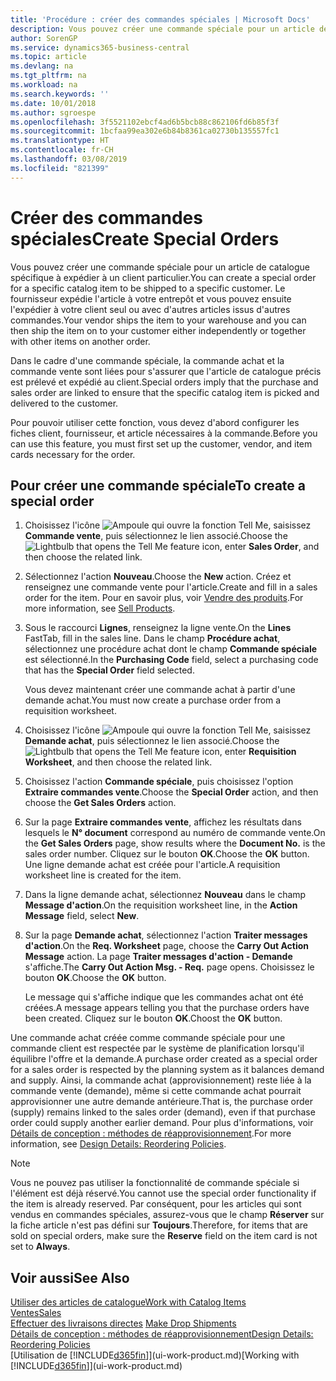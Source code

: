 ```yaml
---
title: 'Procédure : créer des commandes spéciales | Microsoft Docs'
description: Vous pouvez créer une commande spéciale pour un article de catalogue spécifique à expédier à un client particulier. Le fournisseur expédie l'article à votre entrepôt et vous pouvez ensuite l'expédier à votre client seul ou avec d'autres articles issus d'autres commandes.
author: SorenGP
ms.service: dynamics365-business-central
ms.topic: article
ms.devlang: na
ms.tgt_pltfrm: na
ms.workload: na
ms.search.keywords: ''
ms.date: 10/01/2018
ms.author: sgroespe
ms.openlocfilehash: 3f5521102ebcf4ad6b5bcb88c862106fd6b85f3f
ms.sourcegitcommit: 1bcfaa99ea302e6b84b8361ca02730b135557fc1
ms.translationtype: HT
ms.contentlocale: fr-CH
ms.lasthandoff: 03/08/2019
ms.locfileid: "821399"
---
```

# <a name="create-special-orders"></a><span data-ttu-id="15504-104">Créer des commandes spéciales</span><span class="sxs-lookup"><span data-stu-id="15504-104">Create Special Orders</span></span>
<span data-ttu-id="15504-105">Vous pouvez créer une commande spéciale pour un article de catalogue spécifique à expédier à un client particulier.</span><span class="sxs-lookup"><span data-stu-id="15504-105">You can create a special order for a specific catalog item to be shipped to a specific customer.</span></span> <span data-ttu-id="15504-106">Le fournisseur expédie l'article à votre entrepôt et vous pouvez ensuite l'expédier à votre client seul ou avec d'autres articles issus d'autres commandes.</span><span class="sxs-lookup"><span data-stu-id="15504-106">Your vendor ships the item to your warehouse and you can then ship the item on to your customer either independently or together with other items on another order.</span></span>  

<span data-ttu-id="15504-107">Dans le cadre d'une commande spéciale, la commande achat et la commande vente sont liées pour s'assurer que l'article de catalogue précis est prélevé et expédié au client.</span><span class="sxs-lookup"><span data-stu-id="15504-107">Special orders imply that the purchase and sales order are linked to ensure that the specific catalog item is picked and delivered to the customer.</span></span>  

<span data-ttu-id="15504-108">Pour pouvoir utiliser cette fonction, vous devez d'abord configurer les fiches client, fournisseur, et article nécessaires à la commande.</span><span class="sxs-lookup"><span data-stu-id="15504-108">Before you can use this feature, you must first set up the customer, vendor, and item cards necessary for the order.</span></span>  

## <a name="to-create-a-special-order"></a><span data-ttu-id="15504-109">Pour créer une commande spéciale</span><span class="sxs-lookup"><span data-stu-id="15504-109">To create a special order</span></span>  
1.  <span data-ttu-id="15504-110">Choisissez l'icône ![Ampoule qui ouvre la fonction Tell Me](media/ui-search/search_small.png "Dites-moi ce que vous voulez faire"), saisissez **Commande vente**, puis sélectionnez le lien associé.</span><span class="sxs-lookup"><span data-stu-id="15504-110">Choose the ![Lightbulb that opens the Tell Me feature](media/ui-search/search_small.png "Tell me what you want to do") icon, enter **Sales Order**, and then choose the related link.</span></span>  
2. <span data-ttu-id="15504-111">Sélectionnez l'action **Nouveau**.</span><span class="sxs-lookup"><span data-stu-id="15504-111">Choose the **New** action.</span></span> <span data-ttu-id="15504-112">Créez et renseignez une commande vente pour l'article.</span><span class="sxs-lookup"><span data-stu-id="15504-112">Create and fill in a  sales order for the item.</span></span> <span data-ttu-id="15504-113">Pour en savoir plus, voir [Vendre des produits](sales-how-sell-products.md).</span><span class="sxs-lookup"><span data-stu-id="15504-113">For more information, see [Sell Products](sales-how-sell-products.md).</span></span>
3.  <span data-ttu-id="15504-114">Sous le raccourci **Lignes**, renseignez la ligne vente.</span><span class="sxs-lookup"><span data-stu-id="15504-114">On the **Lines** FastTab, fill in the sales line.</span></span> <span data-ttu-id="15504-115">Dans le champ **Procédure achat**, sélectionnez une procédure achat dont le champ **Commande spéciale** est sélectionné.</span><span class="sxs-lookup"><span data-stu-id="15504-115">In the **Purchasing Code** field, select a purchasing code that has the **Special Order** field selected.</span></span>

    <span data-ttu-id="15504-116">Vous devez maintenant créer une commande achat à partir d'une demande achat.</span><span class="sxs-lookup"><span data-stu-id="15504-116">You must now create a purchase order from a requisition worksheet.</span></span>  
4. <span data-ttu-id="15504-117">Choisissez l'icône ![Ampoule qui ouvre la fonction Tell Me](media/ui-search/search_small.png "Dites-moi ce que vous voulez faire"), saisissez **Demande achat**, puis sélectionnez le lien associé.</span><span class="sxs-lookup"><span data-stu-id="15504-117">Choose the ![Lightbulb that opens the Tell Me feature](media/ui-search/search_small.png "Tell me what you want to do") icon, enter **Requisition Worksheet**, and then choose the related link.</span></span>  
5. <span data-ttu-id="15504-118">Choisissez l'action **Commande spéciale**, puis choisissez l'option **Extraire commandes vente**.</span><span class="sxs-lookup"><span data-stu-id="15504-118">Choose the **Special Order** action, and then choose the **Get Sales Orders** action.</span></span>  
6.  <span data-ttu-id="15504-119">Sur la page **Extraire commandes vente**, affichez les résultats dans lesquels le **N° document** correspond au numéro de commande vente.</span><span class="sxs-lookup"><span data-stu-id="15504-119">On the **Get Sales Orders** page, show results where the **Document No.** is the sales order number.</span></span> <span data-ttu-id="15504-120">Cliquez sur le bouton **OK**.</span><span class="sxs-lookup"><span data-stu-id="15504-120">Choose the **OK** button.</span></span> <span data-ttu-id="15504-121">Une ligne demande achat est créée pour l'article.</span><span class="sxs-lookup"><span data-stu-id="15504-121">A requisition worksheet line is created for the item.</span></span>  
7.  <span data-ttu-id="15504-122">Dans la ligne demande achat, sélectionnez **Nouveau** dans le champ **Message d'action**.</span><span class="sxs-lookup"><span data-stu-id="15504-122">On the requisition worksheet line, in the **Action Message** field, select **New**.</span></span>  
8.  <span data-ttu-id="15504-123">Sur la page **Demande achat**, sélectionnez l'action **Traiter messages d'action**.</span><span class="sxs-lookup"><span data-stu-id="15504-123">On the **Req. Worksheet** page, choose the **Carry Out Action Message** action.</span></span> <span data-ttu-id="15504-124">La page **Traiter messages d'action - Demande** s'affiche.</span><span class="sxs-lookup"><span data-stu-id="15504-124">The **Carry Out Action Msg. - Req.** page opens.</span></span> <span data-ttu-id="15504-125">Choisissez le bouton **OK**.</span><span class="sxs-lookup"><span data-stu-id="15504-125">Choose the **OK** button.</span></span>  

    <span data-ttu-id="15504-126">Le message qui s'affiche indique que les commandes achat ont été créées.</span><span class="sxs-lookup"><span data-stu-id="15504-126">A message appears telling you that the purchase orders have been created.</span></span> <span data-ttu-id="15504-127">Cliquez sur le bouton **OK**.</span><span class="sxs-lookup"><span data-stu-id="15504-127">Choost the **OK** button.</span></span>  

<span data-ttu-id="15504-128">Une commande achat créée comme commande spéciale pour une commande client est respectée par le système de planification lorsqu'il équilibre l'offre et la demande.</span><span class="sxs-lookup"><span data-stu-id="15504-128">A purchase order created as a special order for a sales order is respected by the planning system as it balances demand and supply.</span></span> <span data-ttu-id="15504-129">Ainsi, la commande achat (approvisionnement) reste liée à la commande vente (demande), même si cette commande achat pourrait approvisionner une autre demande antérieure.</span><span class="sxs-lookup"><span data-stu-id="15504-129">That is, the purchase order (supply) remains linked to the sales order (demand), even if that purchase order could supply another earlier demand.</span></span> <span data-ttu-id="15504-130">Pour plus d'informations, voir [Détails de conception : méthodes de réapprovisionnement](design-details-reservation-order-tracking-and-action-messaging.md).</span><span class="sxs-lookup"><span data-stu-id="15504-130">For more information, see [Design Details: Reordering Policies](design-details-reservation-order-tracking-and-action-messaging.md).</span></span>  

> [!NOTE]  
>  <span data-ttu-id="15504-131">Vous ne pouvez pas utiliser la fonctionnalité de commande spéciale si l'élément est déjà réservé.</span><span class="sxs-lookup"><span data-stu-id="15504-131">You cannot use the special order functionality if the item is already reserved.</span></span> <span data-ttu-id="15504-132">Par conséquent, pour les articles qui sont vendus en commandes spéciales, assurez\-vous que le champ **Réserver** sur la fiche article n'est pas défini sur **Toujours**.</span><span class="sxs-lookup"><span data-stu-id="15504-132">Therefore, for items that are sold on special orders, make sure the **Reserve** field on the item card is not set to **Always**.</span></span>  

## <a name="see-also"></a><span data-ttu-id="15504-133">Voir aussi</span><span class="sxs-lookup"><span data-stu-id="15504-133">See Also</span></span>  
[<span data-ttu-id="15504-134">Utiliser des articles de catalogue</span><span class="sxs-lookup"><span data-stu-id="15504-134">Work with Catalog Items</span></span>](inventory-how-work-nonstock-items.md)  
[<span data-ttu-id="15504-135">Ventes</span><span class="sxs-lookup"><span data-stu-id="15504-135">Sales</span></span>](sales-manage-sales.md)  
<span data-ttu-id="15504-136">[Effectuer des livraisons directes](sales-how-drop-shipment.md) </span><span class="sxs-lookup"><span data-stu-id="15504-136">[Make Drop Shipments](sales-how-drop-shipment.md) </span></span>  
[<span data-ttu-id="15504-137">Détails de conception : méthodes de réapprovisionnement</span><span class="sxs-lookup"><span data-stu-id="15504-137">Design Details: Reordering Policies</span></span>](design-details-reservation-order-tracking-and-action-messaging.md)  
<span data-ttu-id="15504-138">[Utilisation de [!INCLUDE[d365fin](includes/d365fin_md.md)]](ui-work-product.md)</span><span class="sxs-lookup"><span data-stu-id="15504-138">[Working with [!INCLUDE[d365fin](includes/d365fin_md.md)]](ui-work-product.md)</span></span>
